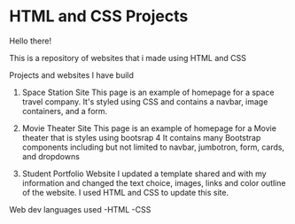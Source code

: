 # HTML and CSS Projects

Hello there!

This is a repository of websites that i made using HTML and CSS 


Projects and websites I have build

1. Space Station Site
This page is an example of homepage for a space travel company. It's styled using CSS and contains a navbar, image containers, and a form.

2. Movie Theater Site
This page is an example of homepage for a Movie theater that is styles using bootsrap 4
It contains many Bootstrap components including but not limited to navbar, jumbotron, form, cards, and dropdowns

3. Student Portfolio Website
I updated a template shared and with my information and changed the text choice, images, links and color outline of the website. I used HTML and CSS to update this site. 

Web dev languages used
-HTML
-CSS




